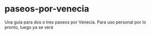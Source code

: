 # paseos-por-venecia
Una guía para dos o tres paseos por Venecia. Para uso personal por lo pronto, luego ya se verá

